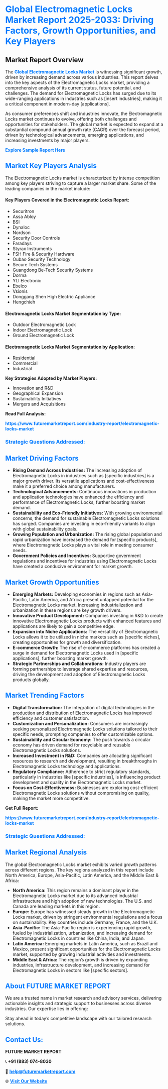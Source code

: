 <h1 style="color: #007BFF;">Global Electromagnetic Locks Market Report 2025-2033: Driving Factors, Growth Opportunities, and Key Players</h1>

<section id="overview">
<h2>Market Report Overview</h2>
<p>The <a href="https://www.futuremarketreport.com/industry-report/electromagnetic-locks-market" style="color: #007BFF; text-decoration: none;"><strong>Global Electromagnetic Locks Market</strong></a> is witnessing significant growth, driven by increasing demand across various industries. This report delves into the key aspects of the Electromagnetic Locks market, providing a comprehensive analysis of its current status, future potential, and challenges. The demand for Electromagnetic Locks has surged due to its wide-ranging applications in industries such as [insert industries], making it a critical component in modern-day [applications].</p>
<p>As consumer preferences shift and industries innovate, the Electromagnetic Locks market continues to evolve, offering both challenges and opportunities for stakeholders. The global market is expected to expand at a substantial compound annual growth rate (CAGR) over the forecast period, driven by technological advancements, emerging applications, and increasing investments by major players.</p>
</section>

<section id="overview">
<p><a href="https://www.futuremarketreport.com/request-sample/reportId=102449" style="color: #007BFF; text-decoration: none;"><strong>Explore Sample Report Here</strong></a></p>
</section>

<section id="key-players">
<h2 style="color: #007BFF;">Market Key Players Analysis</h2>
<p>The Electromagnetic Locks market is characterized by intense competition among key players striving to capture a larger market share. Some of the leading companies in the market include:</p>
<h4>Key Players Covered in the Electromagnetic Locks Report:</h4>
<ul><li>Securitron</li><li>Assa Abloy</li><li>BSI</li><li>Dynaloc</li><li>Nordson</li><li>Security Door Controls</li><li>Faradays</li><li>Styrax Instruments</li><li>FSH Fire &amp; Security Hardware</li><li>Oubao Security Technology</li><li>Secure Tech Systems</li><li>Guangdong Be-Tech Security Systems</li><li>Dorma</li><li>YLI Electronic</li><li>Ebelco</li><li>Vsionis</li><li>Donggang Shen High Electric Appliance</li><li>Hengchieh</li></ul>
<h4>Electromagnetic Locks Market Segmentation by Type:</h4>
<ul><li>Outdoor Electromagnetic Lock</li><li>Indoor Electromagnetic Lock</li><li>Ground Electromagnetic Lock</li></ul>

<h4>Electromagnetic Locks Market Segmentation by Application:</h4>
<ul><li>Residential</li><li>Commercial</li><li>Industrial</li></ul>
<p><strong>Key Strategies Adopted by Market Players:</strong></p>
<ul>
<li>Innovation and R&D</li>
<li>Geographical Expansion</li>
<li>Sustainability Initiatives</li>
<li>Mergers and Acquisitions</li>
</ul>
</section>

<section>
<p><strong>Read Full Analysis: </strong></p><a href="https://www.futuremarketreport.com/industry-report/electromagnetic-locks-market" style="color: #007BFF; text-decoration: none;"><strong>https://www.futuremarketreport.com/industry-report/electromagnetic-locks-market</strong></a>
<h3 style="color: #007BFF;">Strategic Questions Addressed:</h3>
</section>

<section id="driving-factors">
<h2 style="color: #007BFF;">Market Driving Factors</h2>
<ul>
<li><strong>Rising Demand Across Industries:</strong> The increasing adoption of Electromagnetic Locks in industries such as [specific industries] is a major growth driver. Its versatile applications and cost-effectiveness make it a preferred choice among manufacturers.</li>
<li><strong>Technological Advancements:</strong> Continuous innovations in production and application technologies have enhanced the efficiency and performance of Electromagnetic Locks, further boosting market demand.</li>
<li><strong>Sustainability and Eco-Friendly Initiatives:</strong> With growing environmental concerns, the demand for sustainable Electromagnetic Locks solutions has surged. Companies are investing in eco-friendly variants to align with global sustainability goals.</li>
<li><strong>Growing Population and Urbanization:</strong> The rising global population and rapid urbanization have increased the demand for [specific products], where Electromagnetic Locks plays a vital role in meeting consumer needs.</li>
<li><strong>Government Policies and Incentives:</strong> Supportive government regulations and incentives for industries using Electromagnetic Locks have created a conducive environment for market growth.</li>
</ul>
</section>

<section id="growth-opportunities">
<h2 style="color: #007BFF;">Market Growth Opportunities</h2>
<ul>
<li><strong>Emerging Markets:</strong> Developing economies in regions such as Asia-Pacific, Latin America, and Africa present untapped potential for the Electromagnetic Locks market. Increasing industrialization and urbanization in these regions are key growth drivers.</li>
<li><strong>Innovative Product Development:</strong> Companies investing in R&D to create innovative Electromagnetic Locks products with enhanced features and applications are likely to gain a competitive edge.</li>
<li><strong>Expansion into Niche Applications:</strong> The versatility of Electromagnetic Locks allows it to be utilized in niche markets such as [specific niches], creating opportunities for growth and diversification.</li>
<li><strong>E-commerce Growth:</strong> The rise of e-commerce platforms has created a surge in demand for Electromagnetic Locks used in [specific applications], further boosting market growth.</li>
<li><strong>Strategic Partnerships and Collaborations:</strong> Industry players are forming partnerships to leverage shared expertise and resources, driving the development and adoption of Electromagnetic Locks products globally.</li>
</ul>
</section>

<section id="trending-factors">
<h2 style="color: #007BFF;">Market Trending Factors</h2>
<ul>
<li><strong>Digital Transformation:</strong> The integration of digital technologies in the production and distribution of Electromagnetic Locks has improved efficiency and customer satisfaction.</li>
<li><strong>Customization and Personalization:</strong> Consumers are increasingly seeking personalized Electromagnetic Locks solutions tailored to their specific needs, prompting companies to offer customizable options.</li>
<li><strong>Sustainability and Circular Economy:</strong> The push towards a circular economy has driven demand for recyclable and reusable Electromagnetic Locks solutions.</li>
<li><strong>Increased Investment in R&D:</strong> Companies are allocating significant resources to research and development, resulting in breakthroughs in Electromagnetic Locks technology and applications.</li>
<li><strong>Regulatory Compliance:</strong> Adherence to strict regulatory standards, particularly in industries like [specific industries], is influencing product development and quality in the Electromagnetic Locks market.</li>
<li><strong>Focus on Cost-Effectiveness:</strong> Businesses are exploring cost-efficient Electromagnetic Locks solutions without compromising on quality, making the market more competitive.</li>
</ul>
</section>

<section>
<p><strong>Get Full Report: </strong></p><a href="https://www.futuremarketreport.com/industry-report/electromagnetic-locks-market" style="color: #007BFF; text-decoration: none;"><strong>https://www.futuremarketreport.com/industry-report/electromagnetic-locks-market</strong></a>
<h3 style="color: #007BFF;">Strategic Questions Addressed:</h3>
</section>


<section id="regional-analysis">
<h2 style="color: #007BFF;">Market Regional Analysis</h2>
<p>The global Electromagnetic Locks market exhibits varied growth patterns across different regions. The key regions analyzed in this report include North America, Europe, Asia-Pacific, Latin America, and the Middle East & Africa:</p>
<ul>
<li><strong>North America:</strong> This region remains a dominant player in the Electromagnetic Locks market due to its advanced industrial infrastructure and high adoption of new technologies. The U.S. and Canada are leading markets in this region.</li>
<li><strong>Europe:</strong> Europe has witnessed steady growth in the Electromagnetic Locks market, driven by stringent environmental regulations and a focus on sustainability. Key countries include Germany, France, and the U.K.</li>
<li><strong>Asia-Pacific:</strong> The Asia-Pacific region is experiencing rapid growth, fueled by industrialization, urbanization, and increasing demand for Electromagnetic Locks in countries like China, India, and Japan.</li>
<li><strong>Latin America:</strong> Emerging markets in Latin America, such as Brazil and Mexico, present significant opportunities for the Electromagnetic Locks market, supported by growing industrial activities and investments.</li>
<li><strong>Middle East & Africa:</strong> The region’s growth is driven by expanding industries, infrastructure development, and increasing demand for Electromagnetic Locks in sectors like [specific sectors].</li>
</ul>
</section>

<footer>
<h2 style="color: #007BFF;">About FUTURE MARKET REPORT</h2>
<p>We are a trusted name in market research and advisory services, delivering actionable insights and strategic support to businesses across diverse industries. Our expertise lies in offering:</p>

<p>Stay ahead in today’s competitive landscape with our tailored research solutions.</p>

<h2 style="color: #007BFF;">Contact Us:</h2>
<p><strong>FUTURE MARKET REPORT</strong></p>
<p>📞 <strong>+91 (883) 074-8030</strong></p>
<p>📧 <strong><a href="mailto:help@futuremarketreport.com" style="color: #007BFF;">help@futuremarketreport.com</a></strong></p>
<p>🌐 <strong><a href="https://www.futuremarketreport.com/" style="color: #007BFF;">Visit Our Website</a></strong></p>
</footer>